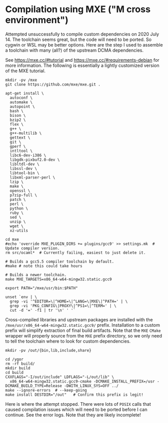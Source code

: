 
# Compilation using MXE ("M cross environment")

Attempted unsuccessfully to compile custom dependencies on 2020 July 14. The toolchain seems great, but the code will
need to be ported. So cygwin or WSL may be better options. Here are the step I used to assemble a toolchain with many
(all?) of the upstream DCMA dependencies.

See <https://mxe.cc/#tutorial> and <https://mxe.cc/#requirements-debian> for more information. The following is
essentially a lightly customized version of the MXE tutorial.

    mkdir -pv /mxe
    git clone https://github.com/mxe/mxe.git .

    apt-get install \
      autoconf \
      automake \
      autopoint \
      bash \
      bison \
      bzip2 \
      flex \
      g++ \
      g++-multilib \
      gettext \
      git \
      gperf \
      intltool \
      libc6-dev-i386 \
      libgdk-pixbuf2.0-dev \
      libltdl-dev \
      libssl-dev \
      libtool-bin \
      libxml-parser-perl \
      lzip \
      make \
      openssl \
      p7zip-full \
      patch \
      perl \
      python \
      ruby \
      sed \
      unzip \
      wget \
      xz-utils

    cd mxe
    #echo 'override MXE_PLUGIN_DIRS += plugins/gcc9' >> settings.mk  # Update compiler version.
    rm src/ocaml*  # Currently failing, easiest to just delete it.

    # Builds a gcc5.5 compiler toolchain by default.
    #make # note this could take hours

    # Builds a newer toolchain.
    make MXE_TARGETS=x86_64-w64-mingw32.static.gcc9

    export PATH="/mxe/usr/bin:$PATH"

    unset `env | \
      grep -vi '^EDITOR=\|^HOME=\|^LANG=\|MXE\|^PATH=' | \
      grep -vi 'PKG_CONFIG\|PROXY\|^PS1=\|^TERM=' | \
      cut -d '=' -f1 | tr '\n' ' '`

Cross-compiled libraries and upstream packages are installed with the `/mxe/usr/x86_64-w64-mingw32.static.gcc9/` prefix.
Installation to a custom prefix will simplify extraction of final build artifacts. Note that the `MXE` `CMake` wrapper
will properly source from the `MXE` prefix directory, so we only need to tell the toolchain where to look for custom
dependencies.

    mkdir -pv /out/{bin,lib,include,share}

    cd /ygor
    rm -rf build/
    mkdir build
    cd build 
    CXXFLAGS="-I/out/include" LDFLAGS="-L/out/lib" \
      x86_64-w64-mingw32.static.gcc9-cmake -DCMAKE_INSTALL_PREFIX=/usr -DCMAKE_BUILD_TYPE=Release -DWITH_LINUX_SYS=OFF ../
    make --ignore-errors  # --keep-going
    make install DESTDIR="/out"   # Confirm this prefix is legit!

Here is where the attempt stopped. There were lots of `POSIX` calls that caused compilation issues which will need to be
ported before I can continue. See the error logs. Note that they are likely incomplete!

